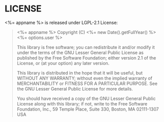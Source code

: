 LICENSE
=======

<%= appname %> is released under LGPL-2.1 License:

> <%= appname %>
> Copyright (C) <%= new Date().getFullYear() %> <%= options.user %>
>
> This library is free software; you can redistribute it and/or modify it under
> the terms of the GNU Lesser General Public License as published by the Free
> Software Foundation; either version 2.1 of the License, or (at your option)
> any later version.
>
> This library is distributed in the hope that it will be useful, but WITHOUT ANY
> WARRANTY; without even the implied warranty of MERCHANTABILITY or FITNESS FOR
> A PARTICULAR PURPOSE. See the GNU Lesser General Public License for more
> details.
>
> You should have received a copy of the GNU Lesser General Public License along
> with this library; if not, write to the Free Software Foundation, Inc., 59
> Temple Place, Suite 330, Boston, MA 02111-1307 USA
